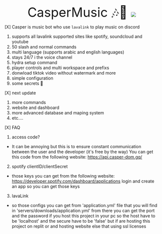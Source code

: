 <div align="center" style="font-size: 3em;">
CasperMusic 🎶👻
<img style="border-radius: 10%; margin-top: 10%;" src="https://media.discordapp.net/attachments/947501853237739520/1011742845796888576/PicsArt_03-23-02.31.23.jpg?width=984&height=554"></img>
</div>

[X] Casper is music bot who use `lavalink` to play music on discord

1. supports all lavalink supported sites like spotify, soundcloud and youtube
2. 50 slash and normal commands
3. multi language (supports arabic and english languages)
4. stays 24/7 i the voice channel
5. hydra setup command
6. player controls and multi workspace and prefixs
7. donwload tiktok video without watermark and more
8. simple configuration
9. some secrets 👀

[X] next update

1. more commands
2. website and dashboard
3. more advanced database and maping system
4. etc....

[X] FAQ

1. access code?

- It can be annoying but this is to ensure constant communication between the user and the developer (it's free by the way) You can get this code from the following website: https://api.casper-dom.gq/

2. spotify clientID/clientSecret

- those keys you can get from the following website: https://developer.spotify.com/dashboard/applications login and create an app so you can get those keys

3. lavaLink

- so those configs you can get from 'application.yml' file that you will find in 'servers/downloads/application.yml' from there you can get the port and the password if you host this project in your pc so the host have to be 'localhost' and the secure have to be 'false' but if are hosting this project on replit or and hosting website else that using ssl licenses